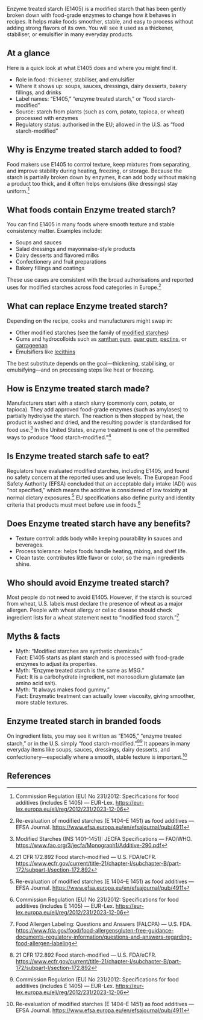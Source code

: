 Enzyme treated starch (E1405) is a modified starch that has been gently broken down with food-grade enzymes to change how it behaves in recipes. It helps make foods smoother, stable, and easy to process without adding strong flavors of its own. You will see it used as a thickener, stabiliser, or emulsifier in many everyday products.

<!--more-->

## At a glance
Here is a quick look at what E1405 does and where you might find it.
- Role in food: thickener, stabiliser, and emulsifier
- Where it shows up: soups, sauces, dressings, dairy desserts, bakery fillings, and drinks
- Label names: “E1405,” “enzyme treated starch,” or “food starch-modified”
- Source: starch from plants (such as corn, potato, tapioca, or wheat) processed with enzymes
- Regulatory status: authorised in the EU; allowed in the U.S. as “food starch-modified”

## Why is Enzyme treated starch added to food?
Food makers use E1405 to control texture, keep mixtures from separating, and improve stability during heating, freezing, or storage. Because the starch is partially broken down by enzymes, it can add body without making a product too thick, and it often helps emulsions (like dressings) stay uniform.[^2]

## What foods contain Enzyme treated starch?
You can find E1405 in many foods where smooth texture and stable consistency matter. Examples include:
- Soups and sauces
- Salad dressings and mayonnaise-style products
- Dairy desserts and flavored milks
- Confectionery and fruit preparations
- Bakery fillings and coatings

These use cases are consistent with the broad authorisations and reported uses for modified starches across food categories in Europe.[^3]

## What can replace Enzyme treated starch?
Depending on the recipe, cooks and manufacturers might swap in:
- Other modified starches (see the family of [modified starches](/e14xx-modified-starch))
- Gums and hydrocolloids such as [xanthan gum](/e415-xanthan-gum), [guar gum](/e412-guar-gum), [pectins](/e440-pectins), or [carrageenan](/e407-carrageenan)
- Emulsifiers like [lecithins](/e322-lecithins)

The best substitute depends on the goal—thickening, stabilising, or emulsifying—and on processing steps like heat or freezing.

## How is Enzyme treated starch made?
Manufacturers start with a starch slurry (commonly corn, potato, or tapioca). They add approved food-grade enzymes (such as amylases) to partially hydrolyse the starch. The reaction is then stopped by heat, the product is washed and dried, and the resulting powder is standardised for food use.[^5] In the United States, enzyme treatment is one of the permitted ways to produce “food starch-modified.”[^1]

## Is Enzyme treated starch safe to eat?
Regulators have evaluated modified starches, including E1405, and found no safety concern at the reported uses and use levels. The European Food Safety Authority (EFSA) concluded that an acceptable daily intake (ADI) was “not specified,” which means the additive is considered of low toxicity at normal dietary exposures.[^3] EU specifications also define purity and identity criteria that products must meet before use in foods.[^2]

## Does Enzyme treated starch have any benefits?
- Texture control: adds body while keeping pourability in sauces and beverages.
- Process tolerance: helps foods handle heating, mixing, and shelf life.
- Clean taste: contributes little flavor or color, so the main ingredients shine.

## Who should avoid Enzyme treated starch?
Most people do not need to avoid E1405. However, if the starch is sourced from wheat, U.S. labels must declare the presence of wheat as a major allergen. People with wheat allergy or celiac disease should check ingredient lists for a wheat statement next to “modified food starch.”[^4]

## Myths & facts
- Myth: “Modified starches are synthetic chemicals.”  
  Fact: E1405 starts as plant starch and is processed with food-grade enzymes to adjust its properties.
- Myth: “Enzyme treated starch is the same as MSG.”  
  Fact: It is a carbohydrate ingredient, not monosodium glutamate (an amino acid salt).
- Myth: “It always makes food gummy.”  
  Fact: Enzymatic treatment can actually lower viscosity, giving smoother, more stable textures.

## Enzyme treated starch in branded foods
On ingredient lists, you may see it written as “E1405,” “enzyme treated starch,” or in the U.S. simply “food starch-modified.”[^1][^2] It appears in many everyday items like soups, sauces, dressings, dairy desserts, and confectionery—especially where a smooth, stable texture is important.[^3]

## References
[^1]: 21 CFR 172.892 Food starch-modified — U.S. FDA/eCFR. https://www.ecfr.gov/current/title-21/chapter-I/subchapter-B/part-172/subpart-I/section-172.892
[^2]: Commission Regulation (EU) No 231/2012: Specifications for food additives (includes E 1405) — EUR-Lex. https://eur-lex.europa.eu/eli/reg/2012/231/2023-12-06
[^3]: Re-evaluation of modified starches (E 1404–E 1451) as food additives — EFSA Journal. https://www.efsa.europa.eu/en/efsajournal/pub/4911
[^4]: Food Allergen Labeling: Questions and Answers (FALCPA) — U.S. FDA. https://www.fda.gov/food/food-allergensgluten-free-guidance-documents-regulatory-information/questions-and-answers-regarding-food-allergen-labeling
[^5]: Modified Starches (INS 1401–1451): JECFA Specifications — FAO/WHO. https://www.fao.org/3/jecfa/Monograph1/Additive-290.pdf
